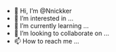 - 👋 Hi, I’m @Nnickker
- 👀 I’m interested in ...
- 🌱 I’m currently learning ...
- 💞️ I’m looking to collaborate on ...
- 📫 How to reach me ...

<!---
Nnickker/Nnickker is a ✨ special ✨ repository because its `README.md` (this file) appears on your GitHub profile.
You can click the Preview link to take a look at your changes.
--->
